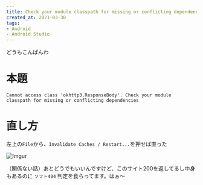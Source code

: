 ```yaml
---
title: Check your module classpath for missing or conflicting dependencies を直す
created_at: 2021-03-30
tags:
- Android
- Android Studio
---
```

どうもこんばんわ

# 本題

```
Cannot access class 'okhttp3.ResponseBody'. Check your module classpath for missing or conflicting dependencies
```

# 直し方

左上の`File`から、`Invalidate Caches / Restart...`を押せば直った

![Imgur](https://imgur.com/jYKBHg3.png)

（関係ない話）あとどうでもいいんですけど、このサイト200を返してるし中身もあるのに `ソフト404` 判定を食らってます。はぁ～